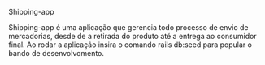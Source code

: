 Shipping-app 

Shipping-app é uma aplicação que gerencia todo processo de envio de mercadorias, desde de a retirada do produto até a entrega ao consumidor final.
Ao rodar a aplicação insira o comando rails db:seed para popular o bando de desenvolvomento.
